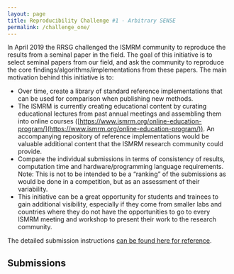 ```yaml
---
layout: page
title: Reproducibility Challenge #1 - Arbitrary SENSE
permalink: /challenge_one/
---
```


In April 2019 the RRSG challenged the ISMRM community to reproduce the results from a seminal paper in the field. The goal of this initiative is to select seminal papers from our field, and ask the community to reproduce the core findings/algorithms/implementations from these papers. The main motivation behind this initiative is to:

* Over time, create a library of standard reference implementations that can be used for comparison when publishing new methods.
* The ISMRM is currently creating educational content by curating educational lectures from past annual meetings and assembling them into online courses ([https://www.ismrm.org/online-education-program/](https://www.ismrm.org/online-education-program/)). An accompanying repository of reference implementations would be valuable additional content that the ISMRM research community could provide.
* Compare the individual submissions in terms of consistency of results, computation time and hardware/programming language requirements. Note: This is not to be intended to be a “ranking” of the submissions as would be done in a competition, but as an assessment of their variability.
* This initiative can be a great opportunity for students and trainees to gain additional visibility, especially if they come from smaller labs and countries where they do not have the opportunities to go to every ISMRM meeting and workshop to present their work to the research community.

The detailed submission instructions [can be found here for reference](https://blog.ismrm.org/2019/04/02/ismrm-reproducible-research-study-group-2019-reproduce-a-seminal-paper-initiative/).

## Submissions

